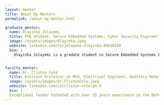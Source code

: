 ```yaml
---
layout: mentor
title: About My Mentors
permalink: /about-my-mentor.html

graduate_mentor:
  name: Olayinka Jolayemi
  title: PhD Student, Secure Embedded Systems, Cyber Security Engineer, Electrical Engineer, Analyst
  image: /assets/images/Olayinka.jpeg
  website: linkedin.com/in/jolayemi-olayinka-85b38268
  bio: |
    Olayinka Jolayemi is a gradate student in Secure Embedded Systems Engineering. He is a vibrant engineer who loves taking up challenging tasks and occupying positions that allows him add value to every organization and event that he is a part of.


faculty_mentor:
  name: Dr. Cliston Cole
  title: Assitant Professor at MSU, Electrical Engineer, Auditory Modeling, Speech Perception
  image: /assets/images/Dr.ClistonCole.jpeg
  website: linkedin.com/in/cliston-cole-ph-d
  bio: |
  Exceptional leader talented with over 15 years experience in the Defense industry, Academia, Tech company and United States federal government agencies. Skilled Systems and Electronic Engineer, and Research Scientist with experience of weapon systems for DoD and signal processing systems. Energetic self-starter and team builder able to navigate high-stress situations and achieve goals on time. Yet what inspire others the most is my professionalism and my all-out work ethic and approach to complete projects and tasks in a timely manner.
---
```


